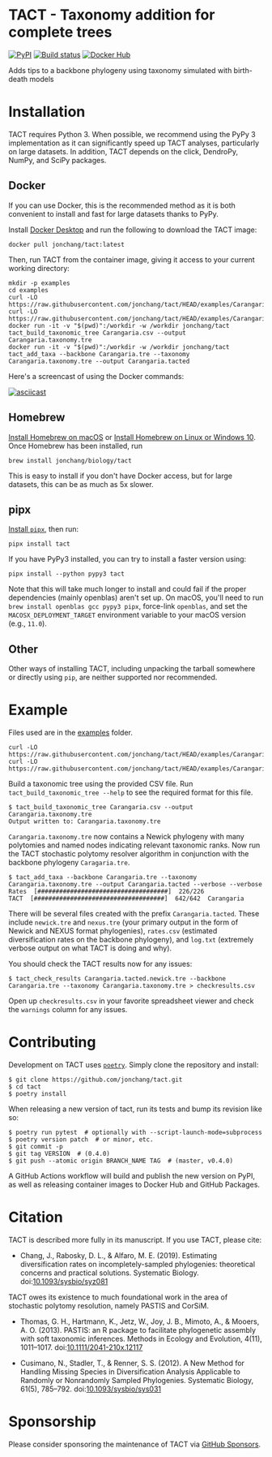 # TACT - Taxonomy addition for complete trees

[![PyPI](https://img.shields.io/pypi/v/tact.svg)](https://pypi.org/project/tact/)
[![Build status](https://github.com/jonchang/tact/workflows/Python%20package/badge.svg)](https://github.com/jonchang/tact/actions)
[![Docker Hub](https://img.shields.io/docker/pulls/jonchang/tact.svg)](https://hub.docker.com/r/jonchang/tact)

Adds tips to a backbone phylogeny using taxonomy simulated with birth-death models

# Installation

TACT requires Python 3. When possible, we recommend using the PyPy 3 implementation as it can significantly speed up TACT analyses, particularly on large datasets. In addition, TACT depends on the click, DendroPy, NumPy, and SciPy packages.

## Docker

If you can use Docker, this is the recommended method as it is both convenient to install and fast for large datasets thanks to PyPy.

Install [Docker Desktop](https://www.docker.com/products/docker-desktop) and run the following to download the TACT image:

    docker pull jonchang/tact:latest

Then, run TACT from the container image, giving it access to your current working directory:

    mkdir -p examples
    cd examples
    curl -LO https://raw.githubusercontent.com/jonchang/tact/HEAD/examples/Carangaria.csv
    curl -LO https://raw.githubusercontent.com/jonchang/tact/HEAD/examples/Carangaria.tre
    docker run -it -v "$(pwd)":/workdir -w /workdir jonchang/tact tact_build_taxonomic_tree Carangaria.csv --output Carangaria.taxonomy.tre
    docker run -it -v "$(pwd)":/workdir -w /workdir jonchang/tact tact_add_taxa --backbone Carangaria.tre --taxonomy Carangaria.taxonomy.tre --output Carangaria.tacted

Here's a screencast of using the Docker commands:

[![asciicast](https://asciinema.org/a/347571.svg)](https://asciinema.org/a/347571)

## Homebrew

[Install Homebrew on macOS](https://brew.sh) or [Install Homebrew on Linux or Windows 10](https://docs.brew.sh/Homebrew-on-Linux). Once Homebrew has been installed, run

    brew install jonchang/biology/tact

This is easy to install if you don't have Docker access, but for large datasets, this can be as much as 5x slower.

## pipx

[Install `pipx`](https://pipxproject.github.io/pipx/installation/), then run:

    pipx install tact

If you have PyPy3 installed, you can try to install a faster version using:

    pipx install --python pypy3 tact

Note that this will take much longer to install and could fail if the proper dependencies (mainly openblas) aren't set up. On macOS, you'll need to run `brew install openblas gcc pypy3 pipx`, force-link `openblas`, and set the `MACOSX_DEPLOYMENT_TARGET` environment variable to your macOS version (e.g., `11.0`).

## Other

Other ways of installing TACT, including unpacking the tarball somewhere or directly using `pip`, are neither supported nor recommended.

# Example

Files used are in the [examples](https://github.com/jonchang/tact/tree/HEAD/examples) folder.

```console
curl -LO https://raw.githubusercontent.com/jonchang/tact/HEAD/examples/Carangaria.csv
curl -LO https://raw.githubusercontent.com/jonchang/tact/HEAD/examples/Carangaria.tre
```

Build a taxonomic tree using the provided CSV file. Run `tact_build_taxonomic_tree --help` to see the required format for this file.

```console
$ tact_build_taxonomic_tree Carangaria.csv --output Carangaria.taxonomy.tre
Output written to: Carangaria.taxonomy.tre
```

`Carangaria.taxonomy.tre` now contains a Newick phylogeny with many polytomies and named nodes indicating relevant taxonomic ranks. Now run the TACT stochastic polytomy resolver algorithm in conjunction with the backbone phylogeny `Caragaria.tre`.

```console
$ tact_add_taxa --backbone Carangaria.tre --taxonomy Carangaria.taxonomy.tre --output Carangaria.tacted --verbose --verbose
Rates  [####################################]  226/226
TACT  [####################################]  642/642  Carangaria
```

There will be several files created with the prefix `Carangaria.tacted`. These include `newick.tre` and `nexus.tre` (your primary output in the form of Newick and NEXUS format phylogenies), `rates.csv` (estimated diversification rates on the backbone phylogeny), and `log.txt` (extremely verbose output on what TACT is doing and why).

You should check the TACT results now for any issues:

```console
$ tact_check_results Carangaria.tacted.newick.tre --backbone Carangaria.tre --taxonomy Carangaria.taxonomy.tre > checkresults.csv
```

Open up `checkresults.csv` in your favorite spreadsheet viewer and check the `warnings` column for any issues.

# Contributing

Development on TACT uses [`poetry`](https://poetry.eustace.io/). Simply clone the repository and install:

```console
$ git clone https://github.com/jonchang/tact.git
$ cd tact
$ poetry install
```

When releasing a new version of tact, run its tests and bump its revision like so:

```console
$ poetry run pytest  # optionally with --script-launch-mode=subprocess
$ poetry version patch  # or minor, etc.
$ git commit -p
$ git tag VERSION  # (0.4.0)
$ git push --atomic origin BRANCH_NAME TAG  # (master, v0.4.0)
```

A GitHub Actions workflow will build and publish the new version on PyPI, as well as releasing container images to Docker Hub and GitHub Packages.

# Citation

TACT is described more fully in its manuscript. If you use TACT, please cite:

* Chang, J., Rabosky, D. L., & Alfaro, M. E. (2019). Estimating diversification rates on incompletely-sampled phylogenies: theoretical concerns and practical solutions. Systematic Biology. doi:[10.1093/sysbio/syz081](https://doi.org/10.1093/sysbio/syz081)

TACT owes its existence to much foundational work in the area of stochastic polytomy resolution, namely PASTIS and CorSiM.

* Thomas, G. H., Hartmann, K., Jetz, W., Joy, J. B., Mimoto, A., & Mooers, A. O. (2013). PASTIS: an R package to facilitate phylogenetic assembly with soft taxonomic inferences. Methods in Ecology and Evolution, 4(11), 1011–1017. doi:[10.1111/2041-210x.12117](https://doi.org/10.1111/2041-210X.12117)

* Cusimano, N., Stadler, T., & Renner, S. S. (2012). A New Method for Handling Missing Species in Diversification Analysis Applicable to Randomly or Nonrandomly Sampled Phylogenies. Systematic Biology, 61(5), 785–792. doi:[10.1093/sysbio/sys031](https://doi.org/10.1093/sysbio/sys031)

# Sponsorship

Please consider sponsoring the maintenance of TACT via [GitHub Sponsors](https://github.com/sponsors/jonchang).
